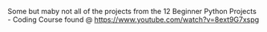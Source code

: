 Some but maby not all of the projects from the 12 Beginner Python Projects - Coding Course found @ https://www.youtube.com/watch?v=8ext9G7xspg
